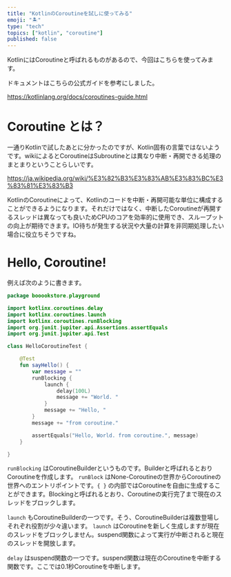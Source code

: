 ```yaml
---
title: "KotlinのCoroutineを試しに使ってみる"
emoji: "🏝️"
type: "tech"
topics: ["kotlin", "coroutine"]
published: false
---
```


KotlinにはCoroutineと呼ばれるものがあるので、今回はこちらを使ってみます。

ドキュメントはこちらの公式ガイドを参考にしました。

https://kotlinlang.org/docs/coroutines-guide.html

# Coroutine とは？

一通りKotlinで試したあとに分かったのですが、Kotlin固有の言葉ではないようです。wikiによるとCoroutineはSubroutineとは異なり中断・再開できる処理のまとまりということらしいです。

https://ja.wikipedia.org/wiki/%E3%82%B3%E3%83%AB%E3%83%BC%E3%83%81%E3%83%B3

KotlinのCoroutineによって、Kotlinのコードを中断・再開可能な単位に構成することができるようになります。それだけではなく、中断したCoroutineが再開するスレッドは異なっても良いためCPUのコアを効率的に使用でき、スループットの向上が期待できます。IO待ちが発生する状況や大量の計算を非同期処理したい場合に役立ちそうですね。

# Hello, Coroutine!

例えば次のように書きます。

``` kotlin
package booookstore.playground

import kotlinx.coroutines.delay
import kotlinx.coroutines.launch
import kotlinx.coroutines.runBlocking
import org.junit.jupiter.api.Assertions.assertEquals
import org.junit.jupiter.api.Test

class HelloCoroutineTest {

    @Test
    fun sayHello() {
        var message = ""
        runBlocking {
            launch {
                delay(100L)
                message += "World. "
            }
            message += "Hello, "
        }
        message += "from coroutine."

        assertEquals("Hello, World. from coroutine.", message)
    }

}

```

`runBlocking`  はCoroutineBuilderというものです。Builderと呼ばれるとおりCoroutineを作成します。 `runBlock` はNone-Coroutineの世界からCoroutineの世界へのエントリポイントです。`{ }` の内部ではCoroutineを自由に生成することができます。Blockingと呼ばれるとおり、Coroutineの実行完了まで現在のスレッドをブロックします。

`launch` もCoroutineBuilderの一つです。そう、CoroutineBuilderは複数登場しそれぞれ役割が少々違います。 `launch` はCoroutineを新しく生成しますが現在のスレッドをブロックしません。suspend関数によって実行が中断されると現在のスレッドを開放します。

`delay` はsuspend関数の一つです。suspend関数は現在のCoroutineを中断する関数です。ここでは0.1秒Coroutineを中断します。